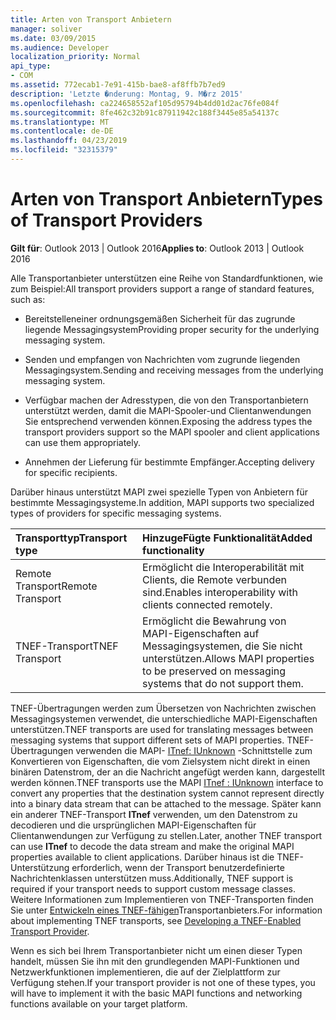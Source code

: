 ```yaml
---
title: Arten von Transport Anbietern
manager: soliver
ms.date: 03/09/2015
ms.audience: Developer
localization_priority: Normal
api_type:
- COM
ms.assetid: 772ecab1-7e91-415b-bae8-af8ffb7b7ed9
description: 'Letzte �nderung: Montag, 9. M�rz 2015'
ms.openlocfilehash: ca224658552af105d95794b4dd01d2ac76fe084f
ms.sourcegitcommit: 8fe462c32b91c87911942c188f3445e85a54137c
ms.translationtype: MT
ms.contentlocale: de-DE
ms.lasthandoff: 04/23/2019
ms.locfileid: "32315379"
---
```

# <a name="types-of-transport-providers"></a><span data-ttu-id="8431a-103">Arten von Transport Anbietern</span><span class="sxs-lookup"><span data-stu-id="8431a-103">Types of Transport Providers</span></span>

  
  
<span data-ttu-id="8431a-104">**Gilt für**: Outlook 2013 | Outlook 2016</span><span class="sxs-lookup"><span data-stu-id="8431a-104">**Applies to**: Outlook 2013 | Outlook 2016</span></span> 
  
<span data-ttu-id="8431a-105">Alle Transportanbieter unterstützen eine Reihe von Standardfunktionen, wie zum Beispiel:</span><span class="sxs-lookup"><span data-stu-id="8431a-105">All transport providers support a range of standard features, such as:</span></span>
  
- <span data-ttu-id="8431a-106">Bereitstelleneiner ordnungsgemäßen Sicherheit für das zugrunde liegende Messagingsystem</span><span class="sxs-lookup"><span data-stu-id="8431a-106">Providing proper security for the underlying messaging system.</span></span>
    
- <span data-ttu-id="8431a-107">Senden und empfangen von Nachrichten vom zugrunde liegenden Messagingsystem.</span><span class="sxs-lookup"><span data-stu-id="8431a-107">Sending and receiving messages from the underlying messaging system.</span></span>
    
- <span data-ttu-id="8431a-108">Verfügbar machen der Adresstypen, die von den Transportanbietern unterstützt werden, damit die MAPI-Spooler-und Clientanwendungen Sie entsprechend verwenden können.</span><span class="sxs-lookup"><span data-stu-id="8431a-108">Exposing the address types the transport providers support so the MAPI spooler and client applications can use them appropriately.</span></span>
    
- <span data-ttu-id="8431a-109">Annehmen der Lieferung für bestimmte Empfänger.</span><span class="sxs-lookup"><span data-stu-id="8431a-109">Accepting delivery for specific recipients.</span></span>
    
<span data-ttu-id="8431a-110">Darüber hinaus unterstützt MAPI zwei spezielle Typen von Anbietern für bestimmte Messagingsysteme.</span><span class="sxs-lookup"><span data-stu-id="8431a-110">In addition, MAPI supports two specialized types of providers for specific messaging systems.</span></span>
  
|<span data-ttu-id="8431a-111">**Transporttyp**</span><span class="sxs-lookup"><span data-stu-id="8431a-111">**Transport type**</span></span>|<span data-ttu-id="8431a-112">**HinzugeFügte Funktionalität**</span><span class="sxs-lookup"><span data-stu-id="8431a-112">**Added functionality**</span></span>|
|:-----|:-----|
|<span data-ttu-id="8431a-113">Remote Transport</span><span class="sxs-lookup"><span data-stu-id="8431a-113">Remote Transport</span></span>  <br/> |<span data-ttu-id="8431a-114">Ermöglicht die Interoperabilität mit Clients, die Remote verbunden sind.</span><span class="sxs-lookup"><span data-stu-id="8431a-114">Enables interoperability with clients connected remotely.</span></span>  <br/> |
|<span data-ttu-id="8431a-115">TNEF-Transport</span><span class="sxs-lookup"><span data-stu-id="8431a-115">TNEF Transport</span></span>  <br/> |<span data-ttu-id="8431a-116">Ermöglicht die Bewahrung von MAPI-Eigenschaften auf Messagingsystemen, die Sie nicht unterstützen.</span><span class="sxs-lookup"><span data-stu-id="8431a-116">Allows MAPI properties to be preserved on messaging systems that do not support them.</span></span>  <br/> |
   
<span data-ttu-id="8431a-117">TNEF-Übertragungen werden zum Übersetzen von Nachrichten zwischen Messagingsystemen verwendet, die unterschiedliche MAPI-Eigenschaften unterstützen.</span><span class="sxs-lookup"><span data-stu-id="8431a-117">TNEF transports are used for translating messages between messaging systems that support different sets of MAPI properties.</span></span> <span data-ttu-id="8431a-118">TNEF-Übertragungen verwenden die MAPI- [ITnef: IUnknown](itnefiunknown.md) -Schnittstelle zum Konvertieren von Eigenschaften, die vom Zielsystem nicht direkt in einen binären Datenstrom, der an die Nachricht angefügt werden kann, dargestellt werden können.</span><span class="sxs-lookup"><span data-stu-id="8431a-118">TNEF transports use the MAPI [ITnef : IUnknown](itnefiunknown.md) interface to convert any properties that the destination system cannot represent directly into a binary data stream that can be attached to the message.</span></span> <span data-ttu-id="8431a-119">Später kann ein anderer TNEF-Transport **ITnef** verwenden, um den Datenstrom zu decodieren und die ursprünglichen MAPI-Eigenschaften für Clientanwendungen zur Verfügung zu stellen.</span><span class="sxs-lookup"><span data-stu-id="8431a-119">Later, another TNEF transport can use **ITnef** to decode the data stream and make the original MAPI properties available to client applications.</span></span> <span data-ttu-id="8431a-120">Darüber hinaus ist die TNEF-Unterstützung erforderlich, wenn der Transport benutzerdefinierte Nachrichtenklassen unterstützen muss.</span><span class="sxs-lookup"><span data-stu-id="8431a-120">Additionally, TNEF support is required if your transport needs to support custom message classes.</span></span> <span data-ttu-id="8431a-121">Weitere Informationen zum Implementieren von TNEF-Transporten finden Sie unter [Entwickeln eines TNEF-fähigen](developing-a-tnef-enabled-transport-provider.md)Transportanbieters.</span><span class="sxs-lookup"><span data-stu-id="8431a-121">For information about implementing TNEF transports, see [Developing a TNEF-Enabled Transport Provider](developing-a-tnef-enabled-transport-provider.md).</span></span>
  
<span data-ttu-id="8431a-122">Wenn es sich bei Ihrem Transportanbieter nicht um einen dieser Typen handelt, müssen Sie ihn mit den grundlegenden MAPI-Funktionen und Netzwerkfunktionen implementieren, die auf der Zielplattform zur Verfügung stehen.</span><span class="sxs-lookup"><span data-stu-id="8431a-122">If your transport provider is not one of these types, you will have to implement it with the basic MAPI functions and networking functions available on your target platform.</span></span>
  


